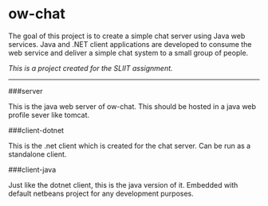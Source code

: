 # ow-chat

The goal of this project is to create a simple chat server using Java web services. Java and .NET client applications are developed to consume the web service and deliver a simple chat system to a small group of people.

*This is a project created for the SLIIT assignment.*

<hr/>
###server

This is the java web server of ow-chat. This should be hosted in a java web profile sever like tomcat.

###client-dotnet

This is the .net client which is created for the chat server. Can be run as a standalone client.

###client-java

Just like the dotnet client, this is the java version of it. Embedded with default netbeans project for any development purposes.


